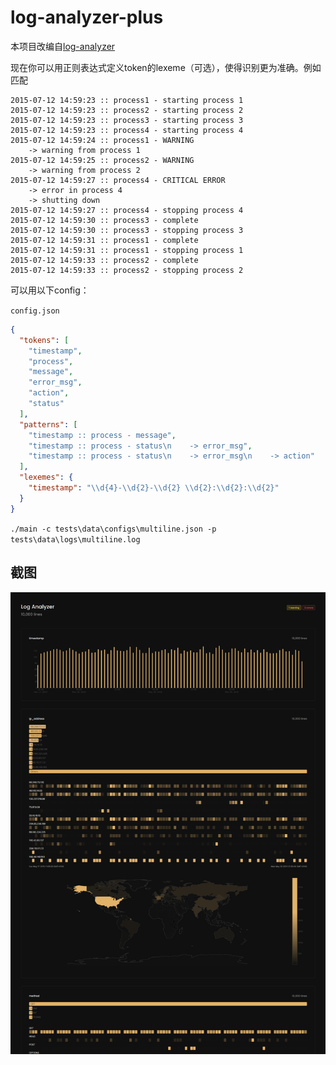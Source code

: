 # log-analyzer-plus

本项目改编自[log-analyzer](https://github.com/tom-draper/log-analyzer)

现在你可以用正则表达式定义token的lexeme（可选），使得识别更为准确。例如匹配

```
2015-07-12 14:59:23 :: process1 - starting process 1
2015-07-12 14:59:23 :: process2 - starting process 2
2015-07-12 14:59:23 :: process3 - starting process 3
2015-07-12 14:59:23 :: process4 - starting process 4
2015-07-12 14:59:24 :: process1 - WARNING
    -> warning from process 1
2015-07-12 14:59:25 :: process2 - WARNING
    -> warning from process 2
2015-07-12 14:59:27 :: process4 - CRITICAL ERROR
    -> error in process 4
    -> shutting down
2015-07-12 14:59:27 :: process4 - stopping process 4
2015-07-12 14:59:30 :: process3 - complete
2015-07-12 14:59:30 :: process3 - stopping process 3
2015-07-12 14:59:31 :: process1 - complete
2015-07-12 14:59:31 :: process1 - stopping process 1
2015-07-12 14:59:33 :: process2 - complete
2015-07-12 14:59:33 :: process2 - stopping process 2
```

可以用以下config：

`config.json`

```json
{
  "tokens": [
    "timestamp",
    "process",
    "message",
    "error_msg",
    "action",
    "status"
  ],
  "patterns": [
    "timestamp :: process - message",
    "timestamp :: process - status\n    -> error_msg",
    "timestamp :: process - status\n    -> error_msg\n    -> action"
  ],
  "lexemes": {
    "timestamp": "\\d{4}-\\d{2}-\\d{2} \\d{2}:\\d{2}:\\d{2}"
  }
}
```

`./main -c tests\data\configs\multiline.json -p tests\data\logs\multiline.log`

## 截图

![](screenshot.png)

